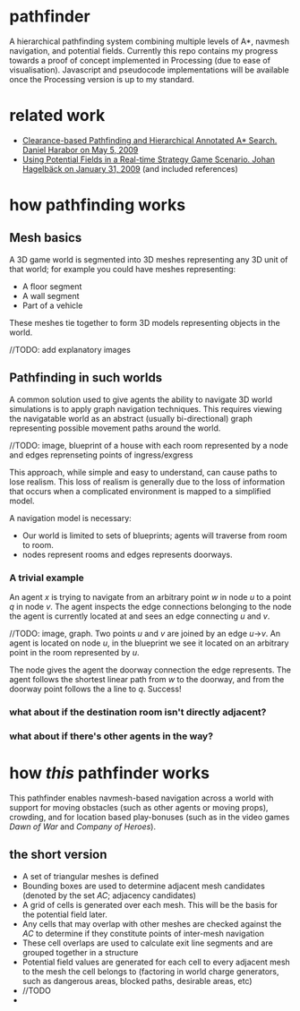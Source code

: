 # pathfinder
A hierarchical pathfinding system combining multiple levels of A*, navmesh navigation, and potential fields.
Currently this repo contains my progress towards a proof of concept implemented in Processing (due to ease of visualisation). Javascript and pseudocode implementations will be available once the Processing version is up to my standard.

# related work
- [Clearance-based Pathfinding and Hierarchical Annotated A* Search. Daniel Harabor on May 5, 2009](http://aigamedev.com/open/tutorial/clearance-based-pathfinding/)
- [Using Potential Fields in a Real-time Strategy Game Scenario. Johan Hagelbäck on January 31, 2009](http://aigamedev.com/open/tutorials/potential-fields/) (and included references)

# how pathfinding works
## Mesh basics
A 3D game world is segmented into 3D meshes representing any 3D unit of that world; for example you could have meshes representing:
- A floor segment
- A wall segment
- Part of a vehicle

These meshes tie together to form 3D models representing objects in the world.

//TODO: add explanatory images

## Pathfinding in such worlds
A common solution used to give agents the ability to navigate 3D world simulations is to apply graph navigation techniques. This requires viewing the navigatable world as an abstract (usually bi-directional) graph representing possible movement paths around the world.

//TODO: image, blueprint of a house with each room represented by a node and edges reprenseting points of ingress/exgress

This approach, while simple and easy to understand, can cause paths to lose realism. This loss of realism is generally due to the loss of information that occurs when a complicated environment is mapped to a simplified model.

A navigation model is necessary:
- Our world is limited to sets of blueprints; agents will traverse from room to room.
- nodes represent rooms and edges represents doorways.

### A trivial example
An agent _x_ is trying to navigate from an arbitrary point _w_ in node _u_ to a point _q_ in node _v_. The agent inspects the edge connections belonging to the node the agent is currently located at and sees an edge connecting _u_ and _v_.

//TODO: image, graph. Two points _u_ and _v_ are joined by an edge _u_->_v_. An agent is located on node _u_, in the blueprint we see it located on an arbitrary point in the room represented by _u_.

The node gives the agent the doorway connection the edge represents. The agent follows the shortest linear path from _w_ to the doorway, and from the doorway point follows the a line to _q_. Success!

### what about if the destination room isn't directly adjacent?

### what about if there's other agents in the way?

# how _this_ pathfinder works
This pathfinder enables navmesh-based navigation across a world with support for moving obstacles (such as other agents or moving props), crowding, and for location based play-bonuses (such as in the video games _Dawn of War_ and _Company of Heroes_).

## the short version
- A set of triangular meshes is defined
- Bounding boxes are used to determine adjacent mesh candidates (denoted by the set _AC_; adjacency candidates)
- A grid of cells is generated over each mesh. This will be the basis for the potential field later.
- Any cells that may overlap with other meshes are checked against the _AC_ to determine if they constitute points of inter-mesh navigation
- These cell overlaps are used to calculate exit line segments and are grouped together in a structure
- Potential field values are generated for each cell to every adjacent mesh to the mesh the cell belongs to (factoring in world charge generators, such as dangerous areas, blocked paths, desirable areas, etc)
- //TODO
- 
